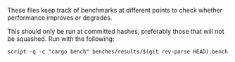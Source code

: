 These files keep track of benchmarks at different points to check whether
performance improves or degrades.


This should only be run at committed hashes, preferably those that will not be
squashed. Run with the following:

```bench
script -q -c "cargo bench" benches/results/$(git rev-parse HEAD).bench
```
